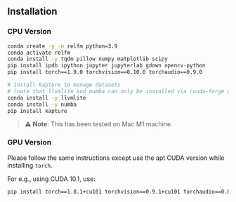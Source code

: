 ## Installation

### CPU Version

```bash
conda create -y -n relfm python=3.9
conda activate relfm
conda install -y tqdm pillow numpy matplotlib scipy
pip install ipdb ipython jupyter jupyterlab gdown opencv-python
pip install torch==1.9.0 torchvision==0.10.0 torchaudio==0.9.0

# install kapture to manage datasets
# (note that llvmlite and numba can only be installed via conda-forge on mac M1)
conda install -y llvmlite
conda install -y numba
pip install kapture
```

> :warning: **Note**: This has been tested on Mac M1 machine.

### GPU Version

Please follow the same instructions except use the apt CUDA version while installing `torch`.

For e.g., using CUDA 10.1, use:
```bash
pip install torch==1.8.1+cu101 torchvision==0.9.1+cu101 torchaudio==0.8.1 -f https://download.pytorch.org/whl/torch_stable.html
```

